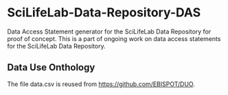 # SciLifeLab-Data-Repository-DAS

Data Access Statement generator for the SciLifeLab Data Repository for proof of concept. This is a part of ongoing work on data access statements for the SciLifeLab Data Repository. 

## Data Use Onthology

The file data.csv is reused from https://github.com/EBISPOT/DUO. 

